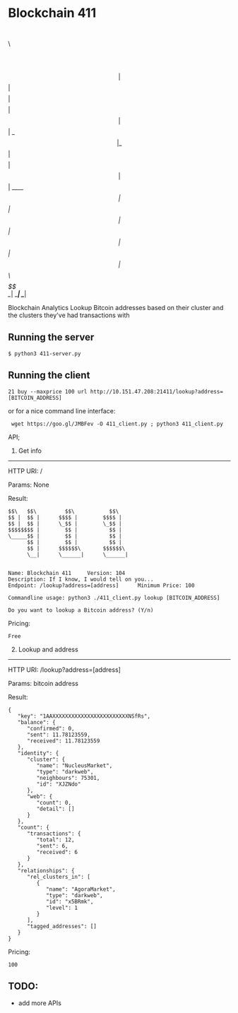 
Blockchain 411
============================

$$\   $$\         $$\           $$\
$$ |  $$ |      $$$$ |        $$$$ |
$$ |  $$ |      \_$$ |        \_$$ |
$$$$$$$$ |        $$ |          $$ |
\_____$$ |        $$ |          $$ |
      $$ |        $$ |          $$ |
      $$ |      $$$$$$\       $$$$$$\
      \__|      \______|      \______|



Blockchain Analytics
Lookup Bitcoin addresses based on their cluster and the clusters they've had transactions with

Running the server
------------------

	$ python3 411-server.py


Running the client
-------------------

	21 buy --maxprice 100 url http://10.151.47.208:21411/lookup?address=[BITCOIN_ADDRESS]

or for a nice command line interface:

	 wget https://goo.gl/JMBFev -O 411_client.py ; python3 411_client.py


API;

1. Get info
--------------

HTTP URI: /

Params: None

Result:


````
$$\   $$\         $$\           $$\
$$ |  $$ |      $$$$ |        $$$$ |
$$ |  $$ |      \_$$ |        \_$$ |
$$$$$$$$ |        $$ |          $$ |
\_____$$ |        $$ |          $$ |
      $$ |        $$ |          $$ |
      $$ |      $$$$$$\       $$$$$$\
      \__|      \______|      \______|


Name: Blockchain 411 	 Version: 104
Description: If I know, I would tell on you...
Endpoint: /lookup?address=[address] 	 Minimum Price: 100

Commandline usage: python3 ./411_client.py lookup [BITCOIN_ADDRESS]

Do you want to lookup a Bitcoin address? (Y/n)
````

Pricing:

	Free


2. Lookup and address
--------------

HTTP URI: /lookup?address=[address]

Params: bitcoin address

Result:

	{
	   "key": "1AAXXXXXXXXXXXXXXXXXXXXXXXXNSfRs",
	   "balance": {
	      "confirmed": 0,
	      "sent": 11.78123559,
	      "received": 11.78123559
	   },
	   "identity": {
	      "cluster": {
	         "name": "NucleusMarket",
	         "type": "darkweb",
	         "neighbours": 75301,
	         "id": "XJZNdo"
	      },
	      "web": {
	         "count": 0,
	         "detail": []
	      }
	   },
	   "count": {
	      "transactions": {
	         "total": 12,
	         "sent": 6,
	         "received": 6
	      }
	   },
	   "relationships": {
	      "rel_clusters_in": [
	         {
	            "name": "AgoraMarket",
	            "type": "darkweb",
	            "id": "x5BRmk",
	            "level": 1
	         }
	      ],
	      "tagged_addresses": []
	   }
	}

Pricing:

	100


TODO:
-----
* add more APIs
